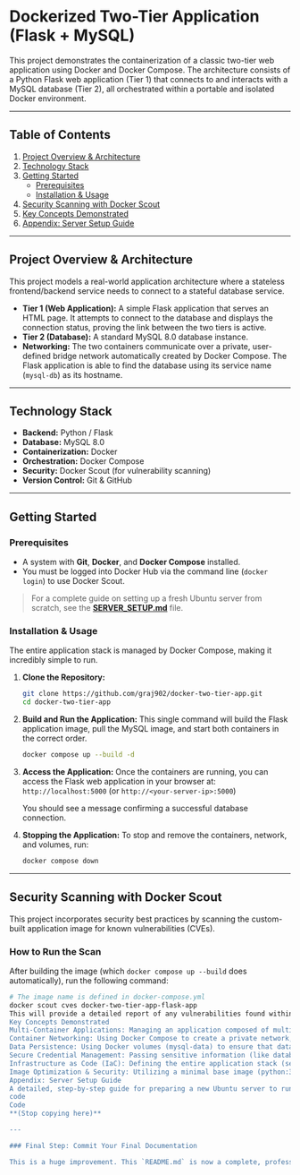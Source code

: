 # Dockerized Two-Tier Application (Flask + MySQL)

This project demonstrates the containerization of a classic two-tier web application using Docker and Docker Compose. The architecture consists of a Python Flask web application (Tier 1) that connects to and interacts with a MySQL database (Tier 2), all orchestrated within a portable and isolated Docker environment.

---

## Table of Contents
1.  [Project Overview & Architecture](#project-overview--architecture)
2.  [Technology Stack](#technology-stack)
3.  [Getting Started](#getting-started)
    -   [Prerequisites](#prerequisites)
    -   [Installation & Usage](#installation--usage)
4.  [Security Scanning with Docker Scout](#security-scanning-with-docker-scout)
5.  [Key Concepts Demonstrated](#key-concepts-demonstrated)
6.  [Appendix: Server Setup Guide](#appendix-server-setup-guide)

---

## Project Overview & Architecture

This project models a real-world application architecture where a stateless frontend/backend service needs to connect to a stateful database service.

-   **Tier 1 (Web Application):** A simple Flask application that serves an HTML page. It attempts to connect to the database and displays the connection status, proving the link between the two tiers is active.
-   **Tier 2 (Database):** A standard MySQL 8.0 database instance.
-   **Networking:** The two containers communicate over a private, user-defined bridge network automatically created by Docker Compose. The Flask application is able to find the database using its service name (`mysql-db`) as its hostname.

---

## Technology Stack
-   **Backend:** Python / Flask
-   **Database:** MySQL 8.0
-   **Containerization:** Docker
-   **Orchestration:** Docker Compose
-   **Security:** Docker Scout (for vulnerability scanning)
-   **Version Control:** Git & GitHub

---

## Getting Started

### Prerequisites
-   A system with **Git**, **Docker**, and **Docker Compose** installed.
-   You must be logged into Docker Hub via the command line (`docker login`) to use Docker Scout.

> For a complete guide on setting up a fresh Ubuntu server from scratch, see the [**SERVER_SETUP.md**](SERVER_SETUP.md) file.

### Installation & Usage
The entire application stack is managed by Docker Compose, making it incredibly simple to run.

1.  **Clone the Repository:**
    ```bash
    git clone https://github.com/graj902/docker-two-tier-app.git
    cd docker-two-tier-app
    ```

2.  **Build and Run the Application:**
    This single command will build the Flask application image, pull the MySQL image, and start both containers in the correct order.
    ```bash
    docker compose up --build -d
    ```

3.  **Access the Application:**
    Once the containers are running, you can access the Flask web application in your browser at:
    `http://localhost:5000` (or `http://<your-server-ip>:5000`)

    You should see a message confirming a successful database connection.

4.  **Stopping the Application:**
    To stop and remove the containers, network, and volumes, run:
    ```bash
    docker compose down
    ```

---

## Security Scanning with Docker Scout
This project incorporates security best practices by scanning the custom-built application image for known vulnerabilities (CVEs).

### How to Run the Scan
After building the image (which `docker compose up --build` does automatically), run the following command:
```bash
# The image name is defined in docker-compose.yml
docker scout cves docker-two-tier-app-flask-app
This will provide a detailed report of any vulnerabilities found within the image's layers and packages.
Key Concepts Demonstrated
Multi-Container Applications: Managing an application composed of multiple, interconnected services.
Container Networking: Using Docker Compose to create a private network, enabling service discovery via hostnames.
Data Persistence: Using Docker volumes (mysql-data) to ensure that database data survives container restarts and removals.
Secure Credential Management: Passing sensitive information (like database passwords) to containers securely using environment variables rather than hardcoding them.
Infrastructure as Code (IaC): Defining the entire application stack (services, networks, volumes) in a single, version-controlled docker-compose.yml file.
Image Optimization & Security: Utilizing a minimal base image (python:3.9-slim) and scanning the final image for vulnerabilities.
Appendix: Server Setup Guide
A detailed, step-by-step guide for preparing a new Ubuntu server to run this project is available in the SERVER_SETUP.md file.
code
Code
**(Stop copying here)**

---

### Final Step: Commit Your Final Documentation

This is a huge improvement. This `README.md` is now a complete, professional document that thoroughly explains your project.
